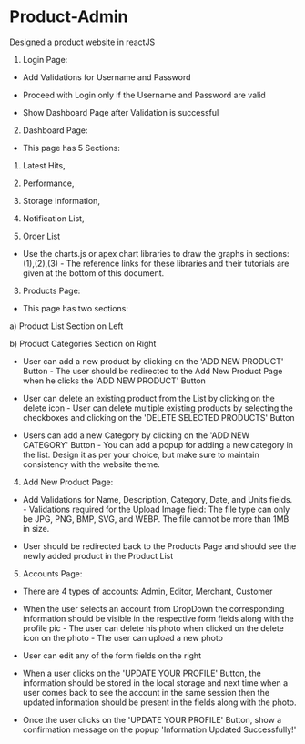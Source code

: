 # Product-Admin
Designed a product website in reactJS

1. Login Page: 

- Add Validations for Username and Password 

- Proceed with Login only if the Username and Password are valid 

- Show Dashboard Page after Validation is successful 



2. Dashboard Page: 

- This page has 5 Sections: 

1. Latest Hits, 

2. Performance, 

3. Storage Information, 

4. Notification List, 

5. Order List 

- Use the charts.js or apex chart libraries to draw the graphs in sections: (1),(2),(3) - The reference links for these libraries and their tutorials are given at the bottom of this document.



3. Products Page: 

- This page has two sections: 

a) Product List Section on Left 

b) Product Categories Section on Right 

- User can add a new product by clicking on the 'ADD NEW PRODUCT' Button - The user should be redirected to the Add New Product Page when he clicks the 'ADD NEW PRODUCT' Button 

- User can delete an existing product from the List by clicking on the delete icon - User can delete multiple existing products by selecting the checkboxes and clicking on the 'DELETE SELECTED PRODUCTS' Button 

- Users can add a new Category by clicking on the 'ADD NEW CATEGORY' Button - You can add a popup for adding a new category in the list. Design it as per your choice, but make sure to maintain consistency with the website theme. 



4. Add New Product Page: 

- Add Validations for Name, Description, Category, Date, and Units fields. - Validations required for the Upload Image field: The file type can only be JPG, PNG, BMP, SVG, and WEBP. The file cannot be more than 1MB in size. 

- User should be redirected back to the Products Page and should see the newly added product in the Product List 



5. Accounts Page: 

- There are 4 types of accounts: Admin, Editor, Merchant, Customer 

- When the user selects an account from DropDown the corresponding information should be visible in the respective form fields along with the profile pic - The user can delete his photo when clicked on the delete icon on the photo - The user can upload a new photo 

- User can edit any of the form fields on the right 

- When a user clicks on the 'UPDATE YOUR PROFILE' Button, the information should be stored in the local storage and next time when a user comes back to see the account in the same session then the updated information should be present in the fields along with the photo. 

- Once the user clicks on the 'UPDATE YOUR PROFILE' Button, show a confirmation message on the popup 'Information Updated Successfully!'
